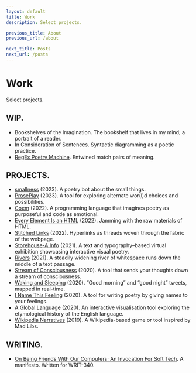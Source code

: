 ```yaml
---
layout: default
title: Work
description: Select projects.

previous_title: About
previous_url: /about

next_title: Posts
next_url: /posts
---
```


<div class="intro">
  <h1>Work</h1>
  <div>
    <p>Select projects.</p>
  </div>
</div>
<div class="section">
  <div class="section--header">
    <h2>WIP.</h2>
  </div>
  <div class="section--body">
    <ul>
      <li>Bookshelves of the Imagination. The bookshelf that lives in my mind; a portrait of a reader.</li>
      <li>In Consideration of Sentences. Syntactic diagramming as a poetic practice.</li>
      <li><a href="/work/regex-poetry-machine">RegEx Poetry Machine</a>. Entwined match pairs of meaning.</li>
    </ul>
  </div>
</div>
<div class="section">
  <div class="section--header">
    <h2>PROJECTS.</h2>
  </div>
  <div class="section--body">
    <ul>
      <li><a href="/work/smallness/">smallness</a> (2023). A poetry bot about the small things.</li>
      <li><a href="/work/proseplay/">ProsePlay</a> (2023). A tool for exploring alternate wor(l)d choices and possibilities.</li>
      <li><a href="/work/coem/">Coem</a> (2022). A programming language that imagines poetry as purposeful and code as emotional.</li>
      <li><a href="/work/every-element-is-an-html/">Every Element Is an HTML</a> (2022). Jamming with the raw materials of HTML.</li>
      <li><a href="/work/stitched-links/">Stitched Links</a> (2022). Hyperlinks as threads woven through the fabric of the webpage.</li>
      <li><a href="/work/storehouse-a.info/">Storehouse-A.Info</a> (2021). A text and typography&ndash;based virtual exhibition showcasing interactive visual poetry.</li>
      <li><a href="/work/rivers/">Rivers</a> (2021). A steadily widening river of whitespace runs down the middle of a text passage.</li>
      <li><a href="/work/stream-of-consciousness/">Stream of Consciousness</a> (2020). A tool that sends your thoughts down a stream of consciousness.</li>
      <li><a href="/work/waking-and-sleeping/">Waking and Sleeping</a> (2020). “Good morning” and “good night” tweets, mapped in real-time.</li>
      <li><a href="/work/i-name-this-feeling/">I Name This Feeling</a> (2020). A tool for writing poetry by giving names to your feelings.</li>
      <li><a href="/work/a-global-language/">A Global Language</a> (2020). An interactive visualisation tool exploring the etymological history of the English language.</li>
      <li><a href="/work/wikipedia-narratives/">Wikipedia Narratives</a> (2019). A Wikipedia-based game or tool inspired by Mad Libs.</li>
    </ul>
  </div>
</div>
<div class="section">
  <div class="section--header">
    <h2>WRITING.</h2>
    <div class="section--body">
      <ul>
        <li><a href="/work/manifesto">On Being Friends With Our Computers: An Invocation For Soft Tech</a>. A manifesto. Written for WRIT-340.</li>
      </ul>
    </div>
  </div>
</div>